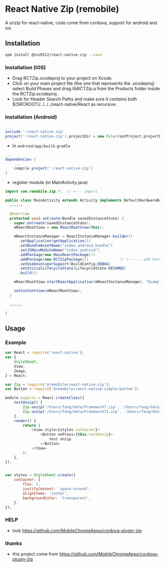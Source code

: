 # React Native Zip (remobile)
A unzip for react-native, code come from cordova, support for android and ios

## Installation
```sh
npm install @zss0512/react-native-zip --save
```
### Installation (iOS)
* Drag RCTZip.xcodeproj to your project on Xcode.
* Click on your main project file (the one that represents the .xcodeproj) select Build Phases and drag libRCTZip.a from the Products folder inside the RCTZip.xcodeproj.
* Look for Header Search Paths and make sure it contains both $(SRCROOT)/../../../react-native/React as recursive.

### Installation (Android)
```gradle
...
include ':react-native-zip'
project(':react-native-zip').projectDir = new File(rootProject.projectDir, '../node_modules/@remobile/react-native-zip/android/RCTZip')
```

* In `android/app/build.gradle`

```gradle
...
dependencies {
    ...
    compile project(':react-native-zip')
}
```

* register module (in MainActivity.java)

```java
import com.remobile.zip.*;  // <--- import

public class MainActivity extends Activity implements DefaultHardwareBackBtnHandler {
  ......

  @Override
  protected void onCreate(Bundle savedInstanceState) {
    super.onCreate(savedInstanceState);
    mReactRootView = new ReactRootView(this);

    mReactInstanceManager = ReactInstanceManager.builder()
      .setApplication(getApplication())
      .setBundleAssetName("index.android.bundle")
      .setJSMainModuleName("index.android")
      .addPackage(new MainReactPackage())
      .addPackage(new RCTZipPackage())              // <------ add here
      .setUseDeveloperSupport(BuildConfig.DEBUG)
      .setInitialLifecycleState(LifecycleState.RESUMED)
      .build();

    mReactRootView.startReactApplication(mReactInstanceManager, "ExampleRN", null);

    setContentView(mReactRootView);
  }

  ......

}
```

## Usage

### Example
```js
var React = require('react-native');
var {
    StyleSheet,
    View,
    Image,
} = React;

var Zip = require('@remobile/react-native-zip');
var Button = require('@remobile/react-native-simple-button');

module.exports = React.createClass({
    testUnzip() {
        Zip.unzip('/Users/fang/data/Framework7.zip', '/Users/fang/data/xx/', (z)=>{console.log(z)}, (z)=>{console.log(z)})
        Zip.unzip('/Users/fang/data/Framework71.zip', '/Users/fang/data/yy/', (z)=>{console.log(z)}, (z)=>{console.log(z)})
    },
    render() {
        return (
            <View style={styles.container}>
                <Button onPress={this.testUnzip}>
                    test unzip
                </Button>
            </View>
        );
    },
});


var styles = StyleSheet.create({
    container: {
        flex: 1,
        justifyContent: 'space-around',
        alignItems: 'center',
        backgroundColor: 'transparent',
    },
});
```

### HELP
* look https://github.com/MobileChromeApps/cordova-plugin-zip


### thanks
* this project come from https://github.com/MobileChromeApps/cordova-plugin-zip
